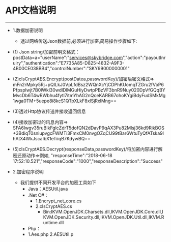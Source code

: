 # API文档说明

_________________
- 1.数据加密说明
    - 透过网络传送Json数据前,必须进行加密,简易操作步骤如下:
- (1) Json string/加密前明文格式：
postData=a="userName":"services@skybridge.com","action":"payoutInruiry","authentication":"E7735A85-D825-4832-A9F3-4B00CE038BB4","controlNumber":"SKY99000000001"

- (2)clsCryptAES.Encrypt(postDatea,passwordKey)/加密后密文格式=>
mFn2rMpky5Rj+pQILkJ0VpLfdBsz2WQnXcYjCDPhKUomqTZGru2fVoP6PfpspIwjt7B0lWkl30wdlDlMGuHiyDwtpPBzVF3bnR9Nuy020DpVfGQqBYMvcDb6T4wRWbhu4fytl7itmYhAG2nQceKARB67ohoKYgiBdyFudSMkMg1wga0TM+5uepe8i8kcS1QTpXLkF8xlSjRxlMng==

- (3)透过Http协议传送并接收返回信息

- (4)接收加密过的讯息内容=>
SFA6Iwgv35ruBIkFglcZdrT5dofQN2dDavP9qAX3Pu82Mlsj36kd9RikBOS+3BdiqT0sniupvgcFWMTi3FmxCM0nvgOZqCU99tBar6WtuTyQfATska9IhAtX4WkJscaIbX1eTiiqB7KdywBQ==

- (5)clsCryptAES.Decrypt(responseData,passwordKey)/将加密内容进行解密还原动作=>例如,
"responseTime":"2018-06-18 17:52:10.521","responseCode":"1000","responseDescription":"Success"
- 2.加密程序说明
  - 我们提供不同开发平台的加密工具如下
    - Java：AESUtil.java
    - .Net C#：
       - 1.Encrypt_net_core.cs
       - 2.clsCryptAES.cs
         - Bin:IKVM.OpenJDK.Charsets.dll,IKVM.OpenJDK.Core.dll,IKVM.OpenJDK.Security.dll,IKVM.OpenJDK.Util.dll,IKVM.Runtime.dll
    - Php：
    - 1.Aes.php 2.AESUtil.p